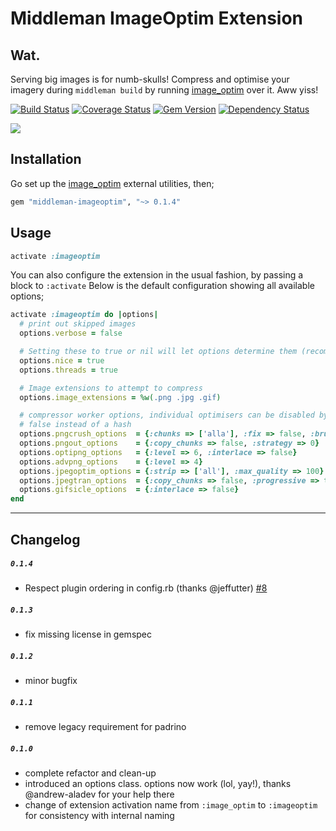 # Middleman ImageOptim Extension

## Wat.

Serving big images is for numb-skulls! Compress and optimise your imagery during `middleman build` by running [image_optim](https://github.com/toy/image_optim) over it. Aww yiss!

[![Build Status](https://travis-ci.org/plasticine/middleman-imageoptim.png?branch=master)](https://travis-ci.org/plasticine/middleman-imageoptim)
[![Coverage Status](https://coveralls.io/repos/plasticine/middleman-imageoptim/badge.png)](https://coveralls.io/r/plasticine/middleman-imageoptim)
[![Gem Version](https://badge.fury.io/rb/middleman-imageoptim.png)](http://badge.fury.io/rb/middleman-imageoptim)
[![Dependency Status](https://gemnasium.com/plasticine/middleman-imageoptim.png)](https://gemnasium.com/plasticine/middleman-imageoptim)

![](http://cl.ly/image/0h0b330F2p3C/Terminal%20%E2%80%94%20zsh%20%E2%80%94%20109%C3%9712.png)

## Installation

Go set up the [image_optim](https://github.com/toy/image_optim) external utilities, then;

```ruby
gem "middleman-imageoptim", "~> 0.1.4"
```

## Usage

```ruby
activate :imageoptim
```

You can also configure the extension in the usual fashion, by passing a block to `:activate`
Below is the default configuration showing all available options;

```ruby
activate :imageoptim do |options|
  # print out skipped images
  options.verbose = false

  # Setting these to true or nil will let options determine them (recommended)
  options.nice = true
  options.threads = true

  # Image extensions to attempt to compress
  options.image_extensions = %w(.png .jpg .gif)

  # compressor worker options, individual optimisers can be disabled by passing
  # false instead of a hash
  options.pngcrush_options  = {:chunks => ['alla'], :fix => false, :brute => false}
  options.pngout_options    = {:copy_chunks => false, :strategy => 0}
  options.optipng_options   = {:level => 6, :interlace => false}
  options.advpng_options    = {:level => 4}
  options.jpegoptim_options = {:strip => ['all'], :max_quality => 100}
  options.jpegtran_options  = {:copy_chunks => false, :progressive => true, :jpegrescan => true}
  options.gifsicle_options  = {:interlace => false}
end
```

***

## Changelog

##### `0.1.4`
- Respect plugin ordering in config.rb (thanks @jeffutter) [#8](https://github.com/plasticine/middleman-imageoptim/pull/8)

##### `0.1.3`
- fix missing license in gemspec

##### `0.1.2`
- minor bugfix

##### `0.1.1`
- remove legacy requirement for padrino

##### `0.1.0`
- complete refactor and clean-up
- introduced an options class. options now work (lol, yay!), thanks @andrew-aladev for your help there
- change of extension activation name from `:image_optim` to `:imageoptim` for consistency with internal naming
